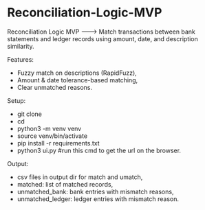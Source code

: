 # Reconciliation-Logic-MVP

Reconciliation Logic MVP ---> Match transactions between bank statements and ledger records using amount, date, and description similarity.

Features:

- Fuzzy match on descriptions (RapidFuzz), 
- Amount & date tolerance-based matching,
- Clear unmatched reasons.

Setup:

- git clone <git-repo>
- cd <assignment>
- python3 -m venv venv
- source venv/bin/activate
- pip install -r requirements.txt
- python3 ui.py  #run this cmd to get the url on the browser.

Output:

- csv files in output dir for match and umatch,
- matched: list of matched records,
- unmatched_bank: bank entries with mismatch reasons,
- unmatched_ledger: ledger entries with mismatch reason.
